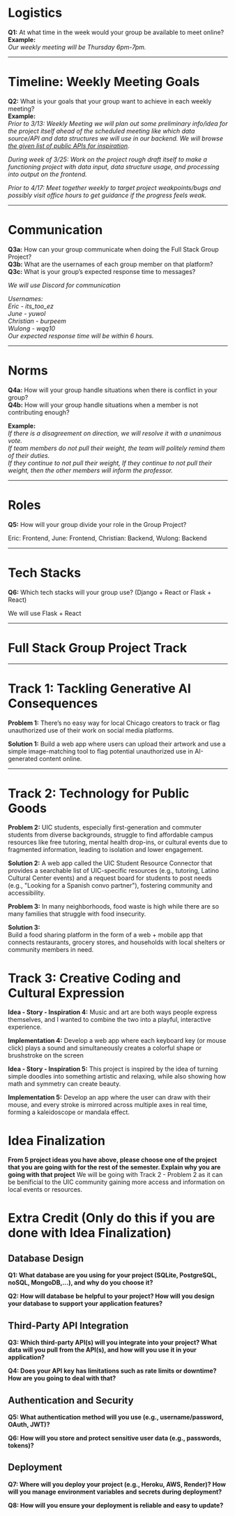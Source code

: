 # Logistics  

**Q1:** At what time in the week would your group be available to meet online?  
**Example:**    
*Our weekly meeting will be Thursday 6pm-7pm.*  

---

# Timeline: Weekly Meeting Goals  

**Q2:** What is your goals that your group want to achieve in each weekly meeting?  
**Example:**  
*Prior to 3/13: Weekly Meeting we will plan out some preliminary info/idea for the project itself ahead of the scheduled meeting like which data source/API and data structures we will use in our backend. We will browse [the given list of public APIs for inspiration](https://github.com/public-apis/public-apis).*  

*During week of 3/25: Work on the project rough draft itself to make a functioning project with data input, data structure usage, and processing into output on the frontend.*  

*Prior to 4/17: Meet together weekly to target project weakpoints/bugs and possibly visit office hours to get guidance if the progress feels weak.*  

---

# Communication  

**Q3a:** How can your group communicate when doing the Full Stack Group Project?  
**Q3b:** What are the usernames of each group member on that platform?  
**Q3c:** What is your group’s expected response time to messages?  
  
*We will use Discord for communication*  

*Usernames:*  
*Eric - its_too_ez*  
*June - yuwol*  
*Christian - burpeem*  
*Wulong - wqq10*  
*Our expected response time will be within 6 hours.* 

---

# Norms  

**Q4a:** How will your group handle situations when there is conflict in your group?  
**Q4b:** How will your group handle situations when a member is not contributing enough?  

**Example:**  
*If there is a disagreement on direction, we will resolve it with a unanimous vote.*  
*If team members do not pull their weight, the team will politely remind them of their duties.*  
*If they continue to not pull their weight, If they continue to not pull their weight, then the other members will inform the professor.*  

---

# Roles  

**Q5:** How will your group divide your role in the Group Project?  

Eric: Frontend, June: Frontend, Christian: Backend, Wulong: Backend

---

# Tech Stacks

**Q6:** Which tech stacks will your group use? (Django + React or Flask + React)

We will use Flask + React

---
# Full Stack Group Project Track  
---

# Track 1: Tackling Generative AI Consequences
**Problem 1:** 
There’s no easy way for local Chicago creators to track or flag unauthorized use of their work on social media platforms.

**Solution 1:** 
Build a web app where users can upload their artwork and use a simple image-matching tool to flag potential unauthorized use in AI-generated content online.

---

# Track 2: Technology for Public Goods 

**Problem 2:**
UIC students, especially first-generation and commuter students from diverse backgrounds, struggle to find affordable campus resources like free tutoring, mental health drop-ins, or cultural events due to fragmented information, leading to isolation and lower engagement.

**Solution 2:** 
A web app called the UIC Student Resource Connector that provides a searchable list of UIC-specific resources (e.g., tutoring, Latino Cultural Center events) and a request board for students to post needs (e.g., "Looking for a Spanish convo partner"), fostering community and accessibility.

**Problem 3:** 
In many neighborhoods, food waste is high while there are so many families that struggle with food insecurity.

**Solution 3:**  
Build a food sharing platform in the form of a web + mobile app that connects restaurants, grocery stores, and households with local shelters or community members in need.

# Track 3: Creative Coding and Cultural Expression

**Idea - Story - Inspiration 4:**
Music and art are both ways people express themselves, and I wanted to combine the two into a playful, interactive experience.

**Implementation 4:**
Develop a web app where each keyboard key (or mouse click) plays a sound and simultaneously creates a colorful shape or brushstroke on the screen

**Idea - Story - Inspiration 5:**
This project is inspired by the idea of turning simple doodles into something artistic and relaxing, while also showing how math and symmetry can create beauty.

**Implementation 5:**
Develop an app where the user can draw with their mouse, and every stroke is mirrored across multiple axes in real time, forming a kaleidoscope or mandala effect.


# Idea Finalization

**From 5 project ideas you have above, please choose one of the project that you are going with for the rest of the semester. Explain why you are going with that project**
We will be going with Track 2 - Problem 2 as it can be benificial to the UIC community gaining more access and information on local events or resources. 

# Extra Credit (Only do this if you are done with Idea Finalization)

## Database Design

**Q1: What database are you using for your project (SQLite, PostgreSQL, noSQL, MongoDB,...), and why do you choose it?**

**Q2: How will database be helpful to your project? How will you design your database to support your application features?**

## Third-Party API Integration

**Q3: Which third-party API(s) will you integrate into your project? What data will you pull from the API(s), and how will you use it in your application?**

**Q4: Does your API key has limitations such as rate limits or downtime? How are you going to deal with that?**

## Authentication and Security

**Q5: What authentication method will you use (e.g., username/password, OAuth, JWT)?**

**Q6: How will you store and protect sensitive user data (e.g., passwords, tokens)?**

## Deployment

**Q7: Where will you deploy your project (e.g., Heroku, AWS, Render)? How will you manage environment variables and secrets during deployment?**

**Q8: How will you ensure your deployment is reliable and easy to update?**